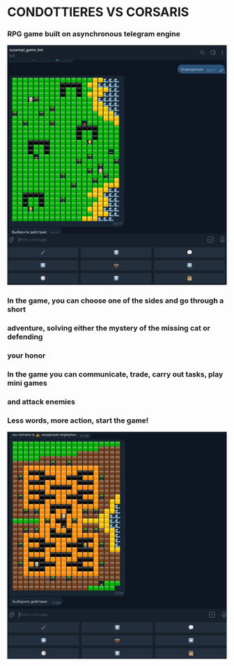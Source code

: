 # CONDOTTIERES VS CORSARIS

### RPG game built on asynchronous telegram engine

![img](screenshot1.png)

### In the game, you can choose one of the sides and go through a short
### adventure, solving either the mystery of the missing cat or defending
### your honor

### In the game you can communicate, trade, carry out tasks, play mini games
### and attack enemies
### Less words, more action, start the game!

![img](screenshot2.png)
